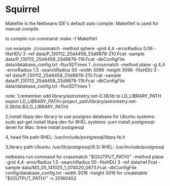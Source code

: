 Squirrel
========

Makefile is the Netbeans IDE's default auto compile.
Makefile1 is used for manual compile.

to compile run command:
make -f Makefile1

run example
./crossmatch -method sphere -grid 4,4 -errorRadius 0.06 -fitsHDU 3 -ref  data/P_130112_25d4458_33d9878-210.Fcat -sample data/P_130112_25d4458_33d9878-119.Fcat -dbConfigFile data/database_config.txt -fluxSDTimes 1
./crossmatch -method plane  -g 4,4 -errorRadius 1.5 -searchRadius 50 -width 3096 -height 3096 -fitsHDU 3 -ref  data/P_130112_25d4458_33d9878-210.Fcat -sample data/P_130112_25d4458_33d9878-119.Fcat -dbConfigFile data/database_config.txt -fluxSDTimes 1

note:
1,remember add library/astrometry.net-0.38/lib to LD_LIBRARY_PATH
export LD_LIBRARY_PATH=project_path/library/astrometry.net-0.38/lib:${LD_LIBRARY_PATH}

2,install libpq-dev library to use postgres database
for Ubuntu systems: sudo apt-get install libpq-dev
for RHEL systems: yum install postgresql-devel
for Mac: brew install postgresql

4, head file path
RHEL: /usr/include/postgresql/libpq-fe.h

3,library path
Ubuntu: /usr/lib/postgresql/9.3/
RHEL: /usr/include/postgresql


netbeans run command
for crassmatch
"${OUTPUT_PATH}"  -method plane -grid 4,4 -errorRadius 1.5 -searchRadius 50 -fitsHDU 3 -ref  data/ref.Fcat -sample data/M3_05_141025_1_074020_0873.Fcat -dbConfigFile config/database_config.txt -width 3016 -height 3016
for createtable
"${OUTPUT_PATH}" -c 20160402
